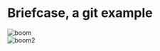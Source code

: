 # Briefcase, a git example

![boom](https://media.giphy.com/media/H6jVFw6KGRNmM/giphy.gif)  
![boom2](https://media.giphy.com/media/LrN9NbJNp9SWQ/giphy.gif)
